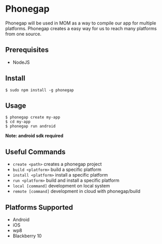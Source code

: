 Phonegap
====================

Phonegap will be used in MOM as a way to compile our app for multiple platforms.
Phonegap creates a easy way for us to reach many platforms from one source.

## Prerequisites

- NodeJS


## Install
`$ sudo npm install -g phonegap`



## Usage
```
$ phonegap create my-app
$ cd my-app
$ phonegap run android
```
**Note: android sdk required**

## Useful Commands
- `create <path>`    creates a phonegap project
- `build <platform>`    build a specific platform
- `install <platform>`    install a specific platform
- `run <platform>`    build and install a specific platform
- `local [command]`    development on local system
- `remote [command]`   development in cloud with phonegap/build

## Platforms Supported
- Android
- iOS
- wp8
- Blackberry 10




